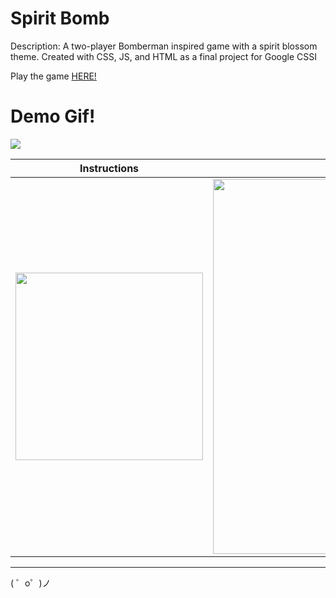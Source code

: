 Spirit Bomb
=================
Description: A two-player Bomberman inspired game with a spirit blossom theme. Created with CSS, JS, and HTML as a final project for Google CSSI

Play the game [HERE!](https://scandalous-tidy-tamarind.glitch.me)

# Demo Gif!
![](https://media.giphy.com/media/RqE73ZFNtal2aEBGRE/giphy.gif)

Instructions            |  Credits
:-------------------------:|:-------------------------:
<img src="https://cdn.glitch.com/d649cbbc-e1ae-4e01-8436-8f08bba45c16%2FScreen%20Shot%202020-09-17%20at%203.56.53%20AM.png?v=1600330513552" width="300">  |  <img src="https://cdn.glitch.com/d649cbbc-e1ae-4e01-8436-8f08bba45c16%2FUntitled%20presentation%20(3).jpg?v=1596159961428" width="600">
-------------------
\( ゜o゜)ノ
